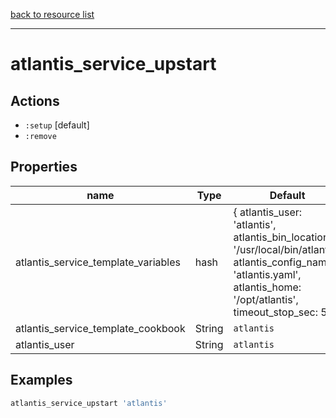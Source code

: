 [back to resource list](https://github.com/sous-chefs/atlantis#resources)

---

# atlantis_service_upstart

## Actions

- `:setup` [default]
- `:remove`

## Properties

| name                                     | Type            | Default          | Description   |
| ---------------------------------------- | --------------- | ---------------- | ------------- |
| atlantis_service_template_variables      | hash            | { atlantis_user: 'atlantis', atlantis_bin_location: '/usr/local/bin/atlantis', atlantis_config_name: 'atlantis.yaml', atlantis_home: '/opt/atlantis', timeout_stop_sec: 5, } |               |
| atlantis_service_template_cookbook       | String          | `atlantis`       |               |
| atlantis_user                            | String          | `atlantis`       |               |

## Examples

```ruby
atlantis_service_upstart 'atlantis'
```
